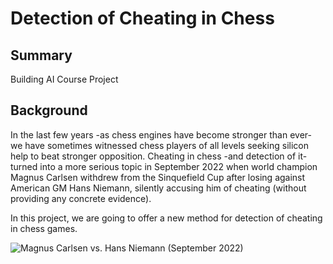 # Detection of Cheating in Chess



## Summary
Building AI Course Project


## Background
In the last few years -as chess engines have become stronger than ever- we have sometimes witnessed chess players of all levels seeking silicon help to beat stronger opposition. Cheating in chess -and detection of it- turned into a more serious topic in September 2022 when world champion Magnus Carlsen withdrew from the Sinquefield Cup after losing against American GM Hans Niemann, silently accusing him of cheating (without providing any concrete evidence).

In this project, we are going to offer a new method for detection of cheating in chess games.

![Magnus Carlsen vs. Hans Niemann (September 2022)](https://user-images.githubusercontent.com/90099293/199607166-77d93683-3142-4232-8e20-451079a23141.jpg)
